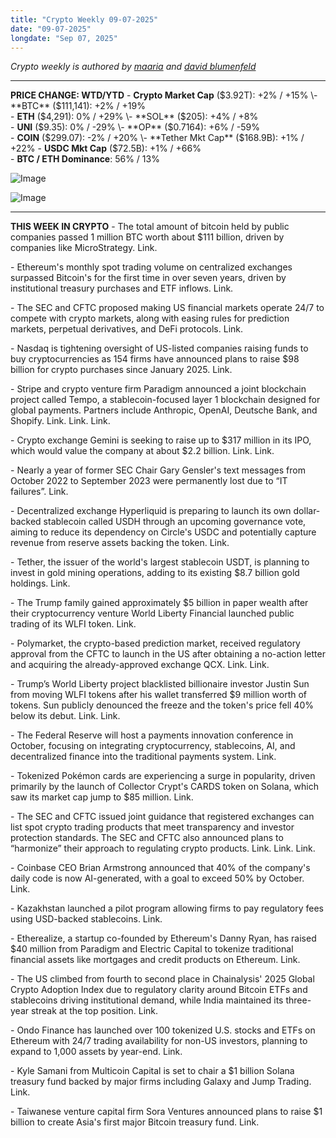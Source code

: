 ```yaml
---
title: "Crypto Weekly 09-07-2025"
date: "09-07-2025"
longdate: "Sep 07, 2025"
---
```


*Crypto weekly is authored by [maaria](https://x.com/maariabajwa) and [david blumenfeld](https://x.com/serdave_eth)*

---
**PRICE CHANGE: WTD/YTD**
\- **Crypto Market Cap** ($3.92T): +2% / +15%  
\- **BTC** ($111,141): +2% / +19%  
\- **ETH** ($4,291): 0% / +29%  
\- **SOL** ($205): +4% / +8%  
\- **UNI** ($9.35): 0% / -29%  
\- **OP** ($0.7164): +6% / -59%  
\- **COIN** ($299.07): -2% / +20%  
\- **Tether Mkt Cap** ($168.9B): +1% / +22% 
\- **USDC Mkt Cap** ($72.5B): +1% / +66%  
\- **BTC / ETH Dominance**: 56% / 13%  

![Image](/images/09-07-2025-1.png)

![Image](/images/09-07-2025-2.png)

---
**THIS WEEK IN CRYPTO**
\- The total amount of bitcoin held by public companies passed 1 million BTC worth about $111 billion, driven by companies like MicroStrategy. Link. 

\- Ethereum's monthly spot trading volume on centralized exchanges surpassed Bitcoin's for the first time in over seven years, driven by institutional treasury purchases and ETF inflows. Link. 

\- The SEC and CFTC proposed making US financial markets operate 24/7 to compete with crypto markets, along with easing rules for prediction markets, perpetual derivatives, and DeFi protocols. Link. 

\- Nasdaq is tightening oversight of US-listed companies raising funds to buy cryptocurrencies as 154 firms have announced plans to raise $98 billion for crypto purchases since January 2025. Link. 

\- Stripe and crypto venture firm Paradigm announced a joint blockchain project called Tempo, a stablecoin-focused layer 1 blockchain designed for global payments. Partners include Anthropic, OpenAI, Deutsche Bank, and Shopify. Link. Link. Link.

\- Crypto exchange Gemini is seeking to raise up to $317 million in its IPO, which would value the company at about $2.2 billion. Link. Link. 

\- Nearly a year of former SEC Chair Gary Gensler's text messages from October 2022 to September 2023 were permanently lost due to “IT failures”. Link. 

\- Decentralized exchange Hyperliquid is preparing to launch its own dollar-backed stablecoin called USDH through an upcoming governance vote, aiming to reduce its dependency on Circle's USDC and potentially capture revenue from reserve assets backing the token. Link. 

\- Tether, the issuer of the world's largest stablecoin USDT, is planning to invest in gold mining operations, adding to its existing $8.7 billion gold holdings. Link. 

\- The Trump family gained approximately $5 billion in paper wealth after their cryptocurrency venture World Liberty Financial launched public trading of its WLFI token. Link. 

\- Polymarket, the crypto-based prediction market, received regulatory approval from the CFTC to launch in the US after obtaining a no-action letter and acquiring the already-approved exchange QCX. Link. Link. 

\- Trump’s World Liberty project blacklisted billionaire investor Justin Sun from moving WLFI tokens after his wallet transferred $9 million worth of tokens. Sun publicly denounced the freeze and the token's price fell 40% below its debut. Link. Link.


\- The Federal Reserve will host a payments innovation conference in October, focusing on integrating cryptocurrency, stablecoins, AI, and decentralized finance into the traditional payments system. Link. 

\- Tokenized Pokémon cards are experiencing a surge in popularity, driven primarily by the launch of Collector Crypt's CARDS token on Solana, which saw its market cap jump to $85 million. Link. 

\- The SEC and CFTC issued joint guidance that registered exchanges can list spot crypto trading products that meet transparency and investor protection standards. The SEC and CFTC also announced plans to “harmonize” their approach to regulating crypto products. Link. Link. Link. 

\- Coinbase CEO Brian Armstrong announced that 40% of the company's daily code is now AI-generated, with a goal to exceed 50% by October. Link. 

\- Kazakhstan launched a pilot program allowing firms to pay regulatory fees using USD-backed stablecoins. Link. 

\- Etherealize, a startup co-founded by Ethereum's Danny Ryan, has raised $40 million from Paradigm and Electric Capital to tokenize traditional financial assets like mortgages and credit products on Ethereum. Link. 

\- The US climbed from fourth to second place in Chainalysis' 2025 Global Crypto Adoption Index due to regulatory clarity around Bitcoin ETFs and stablecoins driving institutional demand, while India maintained its three-year streak at the top position. Link. 

\- Ondo Finance has launched over 100 tokenized U.S. stocks and ETFs on Ethereum with 24/7 trading availability for non-US investors, planning to expand to 1,000 assets by year-end. Link. 

\- Kyle Samani from Multicoin Capital is set to chair a $1 billion Solana treasury fund backed by major firms including Galaxy and Jump Trading. Link. 

\- Taiwanese venture capital firm Sora Ventures announced plans to raise $1 billion to create Asia's first major Bitcoin treasury fund. Link. 
